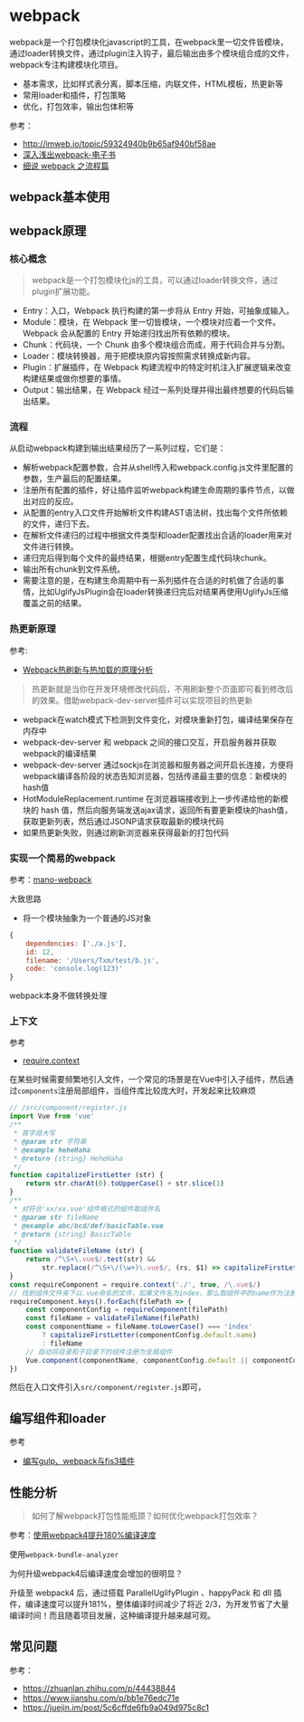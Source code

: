 webpack
===

webpack是一个打包模块化javascript的工具，在webpack里一切文件皆模块，通过loader转换文件，通过plugin注入钩子，最后输出由多个模块组合成的文件，webpack专注构建模块化项目。

* 基本需求，比如样式表分离，脚本压缩，内联文件，HTML模板，热更新等
* 常用loader和插件，打包策略
* 优化，打包效率，输出包体积等

参考：
* http://imweb.io/topic/59324940b9b65af940bf58ae
* [深入浅出webpack-电子书](http://webpack.wuhaolin.cn/)
* [细说 webpack 之流程篇](http://taobaofed.org/blog/2016/09/09/webpack-flow/)

## webpack基本使用


## webpack原理

### 核心概念
> webpack是一个打包模块化js的工具，可以通过loader转换文件，通过plugin扩展功能。

* Entry：入口，Webpack 执行构建的第一步将从 Entry 开始，可抽象成输入。
* Module：模块，在 Webpack 里一切皆模块，一个模块对应着一个文件。Webpack 会从配置的 Entry 开始递归找出所有依赖的模块。
* Chunk：代码块，一个 Chunk 由多个模块组合而成，用于代码合并与分割。
* Loader：模块转换器，用于把模块原内容按照需求转换成新内容。
* Plugin：扩展插件，在 Webpack 构建流程中的特定时机注入扩展逻辑来改变构建结果或做你想要的事情。
* Output：输出结果，在 Webpack 经过一系列处理并得出最终想要的代码后输出结果。

### 流程

从启动webpack构建到输出结果经历了一系列过程，它们是：
* 解析webpack配置参数，合并从shell传入和webpack.config.js文件里配置的参数，生产最后的配置结果。
* 注册所有配置的插件，好让插件监听webpack构建生命周期的事件节点，以做出对应的反应。
* 从配置的entry入口文件开始解析文件构建AST语法树，找出每个文件所依赖的文件，递归下去。
* 在解析文件递归的过程中根据文件类型和loader配置找出合适的loader用来对文件进行转换。
* 递归完后得到每个文件的最终结果，根据entry配置生成代码块chunk。
* 输出所有chunk到文件系统。
* 需要注意的是，在构建生命周期中有一系列插件在合适的时机做了合适的事情，比如UglifyJsPlugin会在loader转换递归完后对结果再使用UglifyJs压缩覆盖之前的结果。


### 热更新原理
参考: 
* [Webpack热刷新与热加载的原理分析](https://mp.weixin.qq.com/s?__biz=MzIyMTg0OTExOQ==&mid=2247484504&idx=2&sn=958ac64a0fd7b8dac97e3a61e4e3e741&chksm=e8373728df40be3efca40714045ab313821c319ad18da0e29dd15ca9f86c62b8fecb92f773a7&scene=21#wechat_redirect)

> 热更新就是当你在开发环境修改代码后，不用刷新整个页面即可看到修改后的效果。借助webpack-dev-server插件可以实现项目的热更新

* webpack在watch模式下检测到文件变化，对模块重新打包，编译结果保存在内存中
* webpack-dev-server 和 webpack 之间的接口交互，开启服务器并获取webpack的编译结果
* webpack-dev-server 通过sockjs在浏览器和服务器之间开启长连接，方便将webpack编译各阶段的状态告知浏览器，包括传递最主要的信息：新模块的hash值
* HotModuleReplacement.runtime 在浏览器端接收到上一步传递给他的新模块的 hash 值，然后向服务端发送ajax请求，返回所有要更新模块的hash值，获取更新列表，然后通过JSONP请求获取最新的模块代码
* 如果热更新失败，则通过刷新浏览器来获得最新的打包代码

### 实现一个简易的webpack
参考：[mano-webpack](https://github.com/azl397985856/mono-webpack)

大致思路
* 将一个模块抽象为一个普通的JS对象
```js
{
    dependencies: ['./a.js'],
    id: 12,
    filename: '/Users/Txm/test/b.js',
    code: 'console.log(123)'
}
```

webpack本身不做转换处理

### 上下文
参考
* [require.context](https://webpack.docschina.org/guides/dependency-management/)

在某些时候需要频繁地引入文件，一个常见的场景是在Vue中引入子组件，然后通过`components`注册局部组件，当组件库比较庞大时，开发起来比较麻烦
```js
// /src/component/register.js
import Vue from 'vue'
/**
 * 首字母大写
 * @param str 字符串
 * @example heheHaha
 * @return {string} HeheHaha
 */
function capitalizeFirstLetter (str) {
    return str.charAt(0).toUpperCase() + str.slice(1)
}
/**
 * 对符合'xx/xx.vue'组件格式的组件取组件名
 * @param str fileName
 * @example abc/bcd/def/basicTable.vue
 * @return {string} BasicTable
 */
function validateFileName (str) {
    return /^\S+\.vue$/.test(str) &&
        str.replace(/^\S+\/(\w+)\.vue$/, (rs, $1) => capitalizeFirstLetter($1))
}
const requireComponent = require.context('./', true, /\.vue$/)
// 找到组件文件夹下以.vue命名的文件，如果文件名为index，那么取组件中的name作为注册的组件名
requireComponent.keys().forEach(filePath => {
    const componentConfig = requireComponent(filePath)
    const fileName = validateFileName(filePath)
    const componentName = fileName.toLowerCase() === 'index'
        ? capitalizeFirstLetter(componentConfig.default.name)
        : fileName
    // 自动将目录和子目录下的组件注册为全局组件
    Vue.component(componentName, componentConfig.default || componentConfig)
})

```
然后在入口文件引入`src/component/register.js`即可，

## 编写组件和loader
参考
* [编写gulp、webpack与fis3插件](https://www.shymean.com/article/%E7%BC%96%E5%86%99gulp%E3%80%81webpack%E4%B8%8Efis3%E6%8F%92%E4%BB%B6)

## 性能分析
> 如何了解webpack打包性能瓶颈？如何优化webpack打包效率？

参考：[使用webpack4提升180%编译速度](http://louiszhai.github.io/2019/01/04/webpack4/)

使用`webpack-bundle-analyzer `


为何升级webpack4后编译速度会增加的很明显？

升级至 webpack4 后，通过搭载 ParallelUglifyPlugin 、happyPack 和 dll 插件，编译速度可以提升181%，整体编译时间减少了将近 2/3，为开发节省了大量编译时间！而且随着项目发展，这种编译提升越来越可观。

## 常见问题

参考：
* https://zhuanlan.zhihu.com/p/44438844
* https://www.jianshu.com/p/bb1e76edc71e
* https://juejin.im/post/5c6cffde6fb9a049d975c8c1
